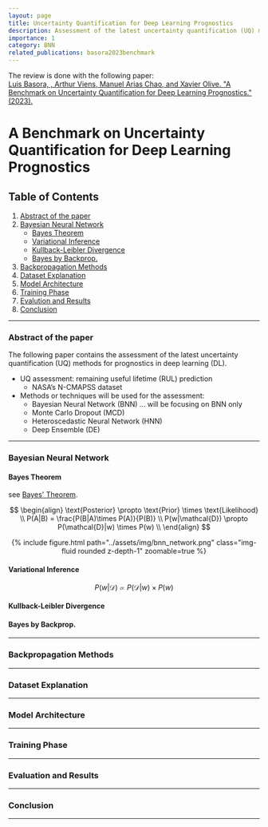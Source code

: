 ```yaml
---
layout: page
title: Uncertainty Quantification for Deep Learning Prognostics
description: Assessment of the latest uncertainty quantification (UQ) methods for prognostics in DL
importance: 1
category: BNN
related_publications: basora2023benchmark
---
```


The review is done with the following paper:<br>
[Luis Basora, , Arthur Viens, Manuel Arias Chao, and Xavier Olive. "A Benchmark on Uncertainty Quantification for Deep Learning Prognostics." (2023).](https://arxiv.org/abs/2302.04730)

# A Benchmark on Uncertainty Quantification for Deep Learning Prognostics

## Table of Contents

1. [Abstract of the paper](#abstract-of-the-paper)
2. [Bayesian Neural Network](#bayesian-neural-network)
   - [Bayes Theorem](#bayes-theorem)
   - [Variational Inference](#variational-inference)
   - [Kullback-Leibler Divergence](#kullback-leibler-divergence)
   - [Bayes by Backprop.](#bayes-by-backprop.)
3. [Backpropagation Methods](#backpropagation-methods)
4. [Dataset Explanation](#dataset-explanation)
5. [Model Architecture](#model-architecture)
6. [Training Phase](#training-phase)
7. [Evalution and Results](#evaluation-and-results)
8. [Conclusion](#conclusion)

---

### Abstract of the paper

The following paper contains the assessment of the latest uncertainty quantification (UQ) methods for prognostics in deep learning (DL).<br>

- UQ assessment: remaining useful lifetime (RUL) prediction
  - NASA’s N-CMAPSS dataset
- Methods or techniques will be used for the assessment:
  - Bayesian Neural Network (BNN) ... will be focusing on BNN only
  - Monte Carlo Dropout (MCD)
  - Heteroscedastic Neural Network (HNN)
  - Deep Ensemble (DE)

---

### Bayesian Neural Network

#### Bayes Theorem

see [Bayes' Theorem](https://3seoksw.github.io/blog/2023/bayes-theorem/).<br>

$$
\begin{align}
    \text{Posterior} \propto \text{Prior} \times \text{Likelihood} \\
    P(A|B) = \frac{P(B|A)\times P(A)}{P(B)} \\
    P(w|\mathcal{D}) \propto P(\mathcal{D}|w) \times P(w) \\
\end{align}
$$

<p align="center">
    {% include figure.html path="../assets/img/bnn_network.png" class="img-fluid rounded z-depth-1" zoomable=true %}
</p>

#### Variational Inference

$$P(w|\mathcal{D}) \propto P(\mathcal{D}|w) \times P(w)$$

#### Kullback-Leibler Divergence

#### Bayes by Backprop.

---

### Backpropagation Methods

---

### Dataset Explanation

---

### Model Architecture

---

### Training Phase

---

### Evaluation and Results

---

### Conclusion

---
